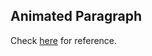 ## Animated Paragraph

Check [here](https://cingopablo.com/playground/animated-paragraph) for reference.